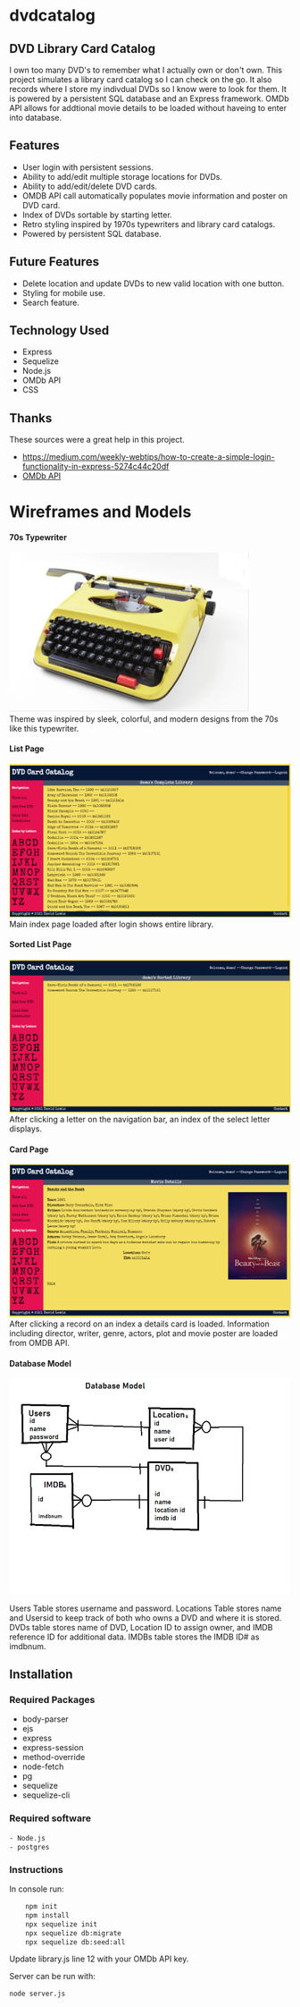 # dvdcatalog
## DVD Library Card Catalog

I own too many DVD's to remember what I actually own or don't own. This project simulates a library card catalog so I can check on the go. It also records where I store my indivdual DVDs so I know were to look for them. It is powered by a persistent SQL database and an Express framework. OMDb API allows for addtional movie details to be loaded without haveing to enter into database.

## Features

- User login with persistent sessions.
- Ability to add/edit multiple storage locations for DVDs.
- Ability to add/edit/delete DVD cards.
- OMDB API call automatically populates movie information and poster on DVD card.
- Index of DVDs sortable by starting letter.
- Retro styling inspired by 1970s typewriters and library card catalogs.
- Powered by persistent SQL database.


## Future Features

- Delete location and update DVDs to new valid location with one button.
- Styling for mobile use.
- Search feature.

## Technology Used

- Express
- Sequelize
- Node.js
- OMDb API
- CSS

## Thanks

These sources were a great help in this project.

- <a href="https://medium.com/weekly-webtips/how-to-create-a-simple-login-functionality-in-express-5274c44c20df">https://medium.com/weekly-webtips/how-to-create-a-simple-login-functionality-in-express-5274c44c20df</a>
- <a href="https://www.omdbapi.com/">OMDb API</a>

# Wireframes and Models

#### 70s Typewriter<br/>
![Typewriter](https://raw.githubusercontent.com/davidglic/dvdcatalog/main/images/yellowtypewriter.png)<br/>
Theme was inspired by sleek, colorful, and modern designs from the 70s like this typewriter.

#### List Page<br/>
![list page](https://raw.githubusercontent.com/davidglic/dvdcatalog/main/images/index%20screenshot.png)
Main index page loaded after login shows entire library.

#### Sorted List Page<br/>
![landing page](https://raw.githubusercontent.com/davidglic/dvdcatalog/main/images/sorted%20index%20screen.png)
After clicking a letter on the navigation bar, an index of the select letter displays.

#### Card Page<br/>
![card page](https://raw.githubusercontent.com/davidglic/dvdcatalog/main/images/cardscreenshot.png)
After clicking a record on an index a details card is loaded. Information including director, writer, genre, actors, plot and movie poster are loaded from OMDB API.

#### Database Model<br/>
![database model](https://raw.githubusercontent.com/davidglic/dvdcatalog/main/images/database%20model.png)

Users Table stores username and password.
Locations Table stores name and Usersid to keep track of both who owns a DVD and where it is stored.
DVDs table stores name of DVD,  Location ID to assign owner, and IMDB reference ID for additional data.
IMDBs table stores the IMDB ID# as imdbnum.

## Installation

### Required Packages
    
- body-parser
- ejs
- express
- express-session
- method-override
- node-fetch
- pg
- sequelize
- sequelize-cli

### Required software
    
    - Node.js
    - postgres

### Instructions

In console run:
```
    npm init
    npm install
    npx sequelize init
    npx sequelize db:migrate
    npx sequelize db:seed:all

```
Update library.js line 12 with your OMDb API key.

Server can be run with:
```
node server.js
```